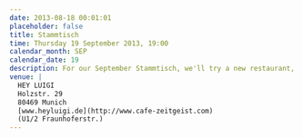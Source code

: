 ```yaml
---
date: 2013-08-18 00:01:01
placeholder: false
title: Stammtisch
time: Thursday 19 September 2013, 19:00
calendar_month: SEP
calendar_date: 19
description: For our September Stammtisch, we'll try a new restaurant, Hey Luigi, near Fraunhoferstr. (U1/2)
venue: |
  HEY LUIGI  
  Holzstr. 29  
  80469 Munich  
  [www.heyluigi.de](http://www.cafe-zeitgeist.com)  
  (U1/2 Fraunhoferstr.)
---
```

